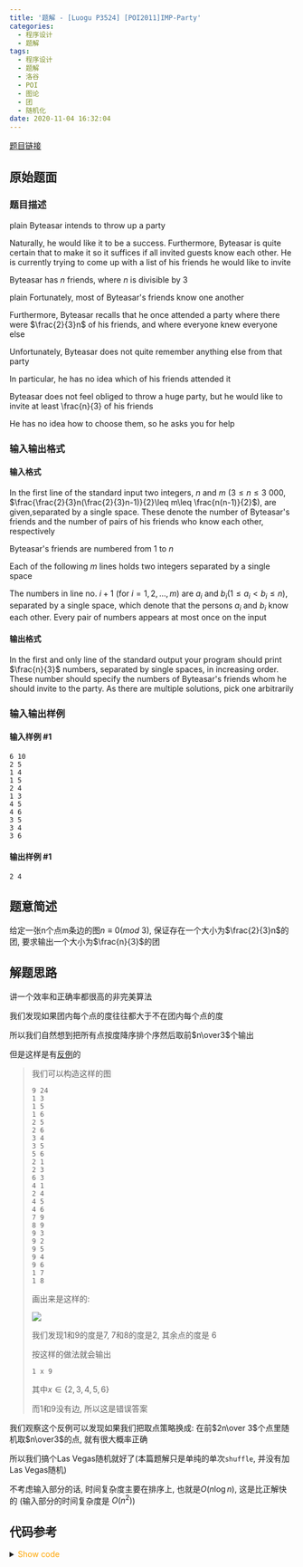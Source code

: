 ```yaml
---
title: '题解 - [Luogu P3524] [POI2011]IMP-Party'
categories:
  - 程序设计
  - 题解
tags:
  - 程序设计
  - 题解
  - 洛谷
  - POI
  - 图论
  - 团
  - 随机化
date: 2020-11-04 16:32:04
---
```

[题目链接](https://www.luogu.com.cn/problem/P3524)

<!-- more -->

## 原始题面

### 题目描述

plain Byteasar intends to throw up a party

Naturally, he would like it to be a success. Furthermore, Byteasar is quite certain that to make it so it suffices if all invited guests know each other. He is currently trying to come up with a list of his friends he would like to invite

Byteasar has $n$ friends, where $n$ is divisible by 3

plain Fortunately, most of Byteasar's friends know one another

Furthermore, Byteasar recalls that he once attended a party where there were $\frac{2}{3}n$ of his friends, and where everyone knew everyone else

Unfortunately, Byteasar does not quite remember anything else from that party

In particular, he has no idea which of his friends attended it

Byteasar does not feel obliged to throw a huge party, but he would like to invite at least \frac{n}{3} of his friends

He has no idea how to choose them, so he asks you for help

### 输入输出格式

#### 输入格式

In the first line of the standard input two integers, $n$ and $m$ ($3\le n\le 3\ 000$, $\frac{\frac{2}{3}n(\frac{2}{3}n-1)}{2}\leq m\leq \frac{n(n-1)}{2}$), are given,separated by a single space. These denote the number of Byteasar's friends and the number of pairs of his friends who know each other, respectively

Byteasar's friends are numbered from 1 to $n$

Each of the following $m$ lines holds two integers separated by a single space

The numbers in line no. $i+1$ (for $i=1,2,...,m$) are $a_i$ and $b_i$($1\le a_i<b_i\le n$), separated by a single space, which denote that the persons $a_i$ and $b_i$ know each other. Every pair of numbers appears at most once on the input

#### 输出格式

In the first and only line of the standard output your program should print $\frac{n}{3}$ numbers, separated by single spaces, in increasing order. These number should specify the numbers of Byteasar's friends whom he should invite to the party. As there are multiple solutions, pick one arbitrarily

### 输入输出样例

#### 输入样例 #1

```input
6 10
2 5
1 4
1 5
2 4
1 3
4 5
4 6
3 5
3 4
3 6
```

#### 输出样例 #1

```output
2 4
```

## 题意简述

给定一张n个点m条边的图$n\equiv 0(mod\ 3)$, 保证存在一个大小为$\frac{2}{3}n$的团, 要求输出一个大小为$\frac{n}{3}$的团

## 解题思路

讲一个效率和正确率都很高的非完美算法

我们发现如果团内每个点的度往往都大于不在团内每个点的度

所以我们自然想到把所有点按度降序排个序然后取前$n\over3$个输出

但是这样是有[反例](https://www.luogu.com.cn/discuss/show/272368)的

> 我们可以构造这样的图
>
> ```input
> 9 24
> 1 3
> 1 5
> 1 6
> 2 5
> 2 6
> 3 4
> 3 5
> 5 6
> 2 1
> 2 3
> 6 3
> 4 1
> 2 4
> 4 5
> 4 6
> 7 9
> 8 9
> 9 3
> 9 2
> 9 5
> 9 4
> 9 6
> 1 7
> 1 8
> ```
>
> 画出来是这样的:
>
> ![](1.png)
>
> 我们发现$1$和$9$的度是$7$, $7$和$8$的度是$2$, 其余点的度是 $6$
>
> 按这样的做法就会输出
>
> ```output
> 1 x 9
> ```
>
> 其中$x\in\{2,3,4,5,6\}$
>
> 而$1$和$9$没有边, 所以这是错误答案

我们观察这个反例可以发现如果我们把取点策略换成: 在前$2n\over 3$个点里随机取$n\over3$的点, 就有很大概率正确

所以我们搞个Las Vegas随机就好了(本篇题解只是单纯的单次`shuffle`, 并没有加Las Vegas随机)

不考虑输入部分的话, 时间复杂度主要在排序上, 也就是$O(n\log n)$, 这是比正解快的 (输入部分的时间复杂度是 $O(n^2)$)

## 代码参考

<details>
<summary><font color='orange'>Show code</font></summary>

```cpp
/*
 * @Author: Tifa
 * @LastEditTime: 2020-11-04 16:32:04
 * @Description:
 */
#include <bits/stdc++.h>
using namespace std;
const int N = 3e3 + 5;

struct node {
    int in, id;
    bool operator<(const node& rhs) const { return in > rhs.in; }
} deg[N];

int ans[N];

int main() {
    int n, m;
    scanf("%d%d", &n, &m);
    for (int i = 1; i <= n; ++i) deg[i].id = i;
    for (int i = 1, x, y; i <= m; ++i) {
        scanf("%d%d", &x, &y);
        ++deg[x].in;
        ++deg[y].in;
    }
    sort(deg + 1, deg + n + 1);

    std::mt19937 g(time(0));
    shuffle(deg + 1, deg + n / 3 * 2 + 1, g);

    sort(deg + 1, deg + n / 3 + 1, [](const node& a, const node& b) { return a.id < b.id; });
    for (int i = 1; i <= n / 3; ++i) printf("%d%c", deg[i].id, " \n"[i == n / 3]);
    return 0;
}
```

</details>

